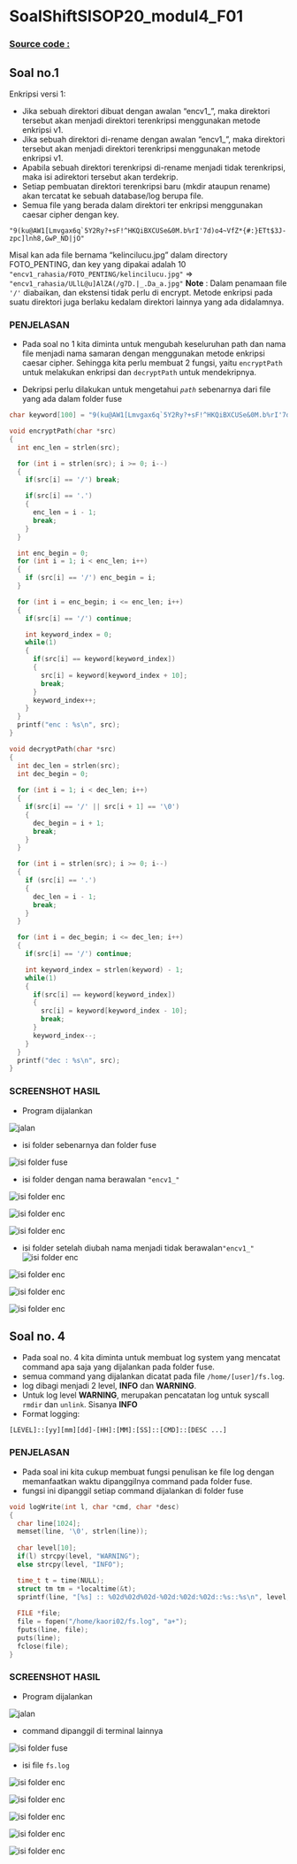 # SoalShiftSISOP20_modul4_F01

### [Source code : ](ssfs.c)

## Soal no.1
Enkripsi versi 1:
- Jika sebuah direktori dibuat dengan awalan “encv1_”, maka direktori tersebut akan menjadi direktori terenkripsi menggunakan metode enkripsi v1.
- Jika sebuah direktori di-rename dengan awalan “encv1_”, maka direktori tersebut akan menjadi direktori terenkripsi menggunakan metode enkripsi v1.
- Apabila sebuah direktori terenkripsi di-rename menjadi tidak terenkripsi, maka isi adirektori tersebut akan terdekrip.
- Setiap pembuatan direktori terenkripsi baru (mkdir ataupun rename) akan tercatat ke sebuah database/log berupa file.
- Semua file yang berada dalam direktori ter enkripsi menggunakan caesar cipher dengan key.

````
"9(ku@AW1[Lmvgax6q`5Y2Ry?+sF!^HKQiBXCUSe&0M.b%rI'7d)o4~VfZ*{#:}ETt$3J-zpc]lnh8,GwP_ND|jO"
````

Misal kan ada file bernama “kelincilucu.jpg” dalam directory FOTO_PENTING, dan key yang dipakai adalah 10
`"encv1_rahasia/FOTO_PENTING/kelincilucu.jpg"` => `"encv1_rahasia/ULlL@u]AlZA(/g7D.|_.Da_a.jpg"`
**Note** :
Dalam penamaan file `'/'` diabaikan, dan ekstensi tidak perlu di encrypt.
Metode enkripsi pada suatu direktori juga berlaku kedalam direktori lainnya yang ada didalamnya.

### PENJELASAN
- Pada soal no 1 kita diminta untuk mengubah keseluruhan path dan nama file menjadi nama samaran dengan menggunakan metode enkripsi caesar cipher. Sehingga kita perlu membuat 2 fungsi, yaitu `encryptPath` untuk melakukan enkripsi dan `decryptPath` untuk mendekripnya.

- Dekripsi perlu dilakukan untuk mengetahui *`path`* sebenarnya dari file yang ada dalam folder fuse

```c
char keyword[100] = "9(ku@AW1[Lmvgax6q`5Y2Ry?+sF!^HKQiBXCUSe&0M.b%rI'7d)o4~VfZ*{#:}ETt$3J-zpc]lnh8,GwP_ND|jO9(ku@AW1[L";

void encryptPath(char *src) 
{
  int enc_len = strlen(src);

  for (int i = strlen(src); i >= 0; i--) 
  {
    if(src[i] == '/') break;

    if(src[i] == '.')
    {
      enc_len = i - 1;
      break;
    }
  }

  int enc_begin = 0;
  for (int i = 1; i < enc_len; i++)
  {
    if (src[i] == '/') enc_begin = i;
  }

  for (int i = enc_begin; i <= enc_len; i++) 
  {
    if(src[i] == '/') continue;

    int keyword_index = 0;
    while(1)
    {
      if(src[i] == keyword[keyword_index])
      {
        src[i] = keyword[keyword_index + 10];
        break;
      }
      keyword_index++;
    }
  }
  printf("enc : %s\n", src);
}

void decryptPath(char *src) 
{
  int dec_len = strlen(src); 
  int dec_begin = 0;
    
  for (int i = 1; i < dec_len; i++)
  {
    if(src[i] == '/' || src[i + 1] == '\0') 
    {
      dec_begin = i + 1;
      break;
    }
  }

  for (int i = strlen(src); i >= 0; i--)
  {
    if (src[i] == '.') 
    {
      dec_len = i - 1;
      break;
    }
  }

  for (int i = dec_begin; i <= dec_len; i++) 
  {
    if(src[i] == '/') continue;

    int keyword_index = strlen(keyword) - 1;
    while(1)
    {
      if(src[i] == keyword[keyword_index])
      {
        src[i] = keyword[keyword_index - 10];
        break;
      }
      keyword_index--;
    }
  }
  printf("dec : %s\n", src);
}

```

### SCREENSHOT HASIL
- Program dijalankan

![jalan](/screenshot/1.png)

- isi folder sebenarnya dan folder fuse

![isi folder fuse](/screenshot/2.png)

- isi folder dengan nama berawalan `"encv1_"`

![isi folder enc](/screenshot/3.png)

![isi folder enc](/screenshot/4.png)

![isi folder enc](/screenshot/5.png)

- isi folder setelah diubah nama menjadi tidak berawalan`"encv1_"`
![isi folder enc](/screenshot/6.png)

![isi folder enc](/screenshot/7.png)

![isi folder enc](/screenshot/8.png)

![isi folder enc](/screenshot/9.png)

## Soal no. 4
- Pada soal no. 4 kita diminta untuk membuat log system yang mencatat command apa saja yang dijalankan pada folder fuse.
- semua command yang dijalankan dicatat pada file `/home/[user]/fs.log`.
- log dibagi menjadi 2 level, **INFO** dan **WARNING**.
- Untuk log level **WARNING**, merupakan pencatatan log untuk syscall `rmdir` dan `unlink`. Sisanya **INFO**
- Format logging:

```
[LEVEL]::[yy][mm][dd]-[HH]:[MM]:[SS]::[CMD]::[DESC ...]
```

### PENJELASAN
- Pada soal ini kita cukup membuat fungsi penulisan ke file log dengan memanfaatkan waktu dipanggilnya command pada folder fuse.
- fungsi ini dipanggil setiap command dijalankan di folder fuse

```c
void logWrite(int l, char *cmd, char *desc)
{
  char line[1024];
  memset(line, '\0', strlen(line));
  
  char level[10];
  if(l) strcpy(level, "WARNING");
  else strcpy(level, "INFO");

  time_t t = time(NULL);
  struct tm tm = *localtime(&t);
  sprintf(line, "[%s] :: %02d%02d%02d-%02d:%02d:%02d::%s::%s\n", level, tm.tm_year + 1900, tm.tm_mon + 1, tm.tm_mday, tm.tm_hour, tm.tm_min, tm.tm_sec, cmd, desc);
  
  FILE *file;
  file = fopen("/home/kaori02/fs.log", "a+");
  fputs(line, file);
  puts(line);
  fclose(file);
}
```

### SCREENSHOT HASIL
- Program dijalankan

![jalan](/screenshot/1.png)

- command dipanggil di terminal lainnya

![isi folder fuse](/screenshot/10.png)

- isi file `fs.log`

![isi folder enc](/screenshot/11.png)

![isi folder enc](/screenshot/12.png)

![isi folder enc](/screenshot/13.png)

![isi folder enc](/screenshot/14.png)

![isi folder enc](/screenshot/15.png)
